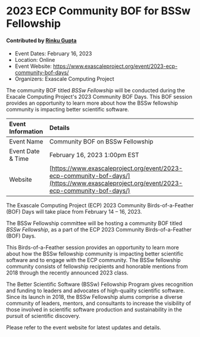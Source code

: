 # 2023 ECP Community BOF for BSSw Fellowship

#### Contributed by [Rinku Gupta](https://github.com/rinkug)

- Event Dates: February 16, 2023
- Location: Online
- Event Website: https://www.exascaleproject.org/event/2023-ecp-community-bof-days/
- Organizers: Exascale Computing Project

The community BOF titled *BSSw Fellowship* will be conducted during the Exacale Computing Project's 2023 Community BOF Days. This BOF session provides an opportunity to learn more about how the BSSw fellowship community is impacting better scientific software.

Event Information | Details
:--- | :---			   
Event Name | Community BOF on BSSw Fellowship
Event Date & Time | February 16, 2023 1:00pm EST
Website | [https://www.exascaleproject.org/event/2023-ecp-community-bof-days/](https://www.exascaleproject.org/event/2023-ecp-community-bof-days/)  

The Exascale Computing Project (ECP) 2023 Community Birds-of-a-Feather (BOF) Days will take place from February 14 – 16, 2023.

The BSSw Fellowship committee will be hosting a community BOF titled *BSSw Fellowship*, as a part of the ECP 2023 Community Birds-of-a-Feather (BOF) Days.

This Birds-of-a-Feather session provides an opportunity to learn more about how the BSSw fellowship community is impacting better scientific software and to engage with the ECP community. The BSSw fellowship community consists of fellowship recipients and honorable mentions from 2018 through the recently announced 2023 class.

The Better Scientific Software (BSSw) Fellowship Program gives recognition and funding to leaders and advocates of high-quality scientific software. Since its launch in 2018, the BSSw Fellowship alums comprise a diverse community of leaders, mentors, and consultants to increase the visibility of those involved in scientific software production and sustainability in the pursuit of scientific discovery.

Please refer to the event website for latest updates and details.

<!---
Publish: yes
Pinned: no
Topics: high-performance computing, projects and organizations
RSS Update: 2023-01-27
--->

